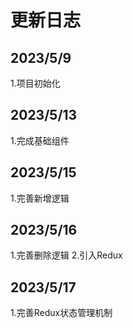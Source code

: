 # 更新日志

## 2023/5/9

1.项目初始化

## 2023/5/13

1.完成基础组件

## 2023/5/15

1.完善新增逻辑

## 2023/5/16

1.完善删除逻辑
2.引入Redux

## 2023/5/17

1.完善Redux状态管理机制
